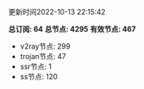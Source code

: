 更新时间2022-10-13 22:15:42

**总订阅: 64**
**总节点: 4295**
**有效节点: 467**
- v2ray节点: 299
- trojan节点: 47
- ssr节点: 1
- ss节点: 120
